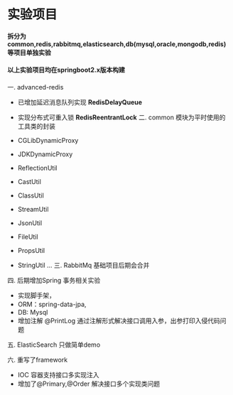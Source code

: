 # 实验项目
#### 拆分为common,redis,rabbitmq,elasticsearch,db(mysql,oracle,mongodb,redis)等项目单独实验
#### 以上实验项目均在springboot2.x版本构建
一. advanced-redis 
- 已增加延迟消息队列实现 **RedisDelayQueue**
- 实现分布式可重入锁 **RedisReentrantLock**
二. common 模块为平时使用的工具类的封装

 - CGLibDynamicProxy
 - JDKDynamicProxy
 - ReflectionUtil
 - CastUtil
 - ClassUtil
 - StreamUtil
 - JsonUtil
 - FileUtil
 - PropsUtil
 - StringUtil
  ...
三. RabbitMq 基础项目后期会合并

四. 后期增加Spring 事务相关实验
- 实现脚手架，
 - ORM：spring-data-jpa,
 - DB: Mysql
 - 增加注解 @PrintLog 通过注解形式解决接口调用入参，出参打印入侵代码问题

五. ElasticSearch 只做简单demo

六. 重写了framework
 - IOC 容器支持接口多实现注入
 - 增加了@Primary,@Order 解决接口多个实现类问题

